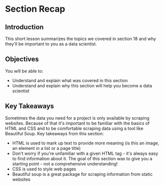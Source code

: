 
# Section Recap

## Introduction

This short lesson summarizes the topics we covered in section 18 and why they'll be important to you as a data scientist.

## Objectives
You will be able to:
* Understand and explain what was covered in this section
* Understand and explain why this section will help you become a data scientist

## Key Takeaways

Sometimes the data you need for a project is only available by scraping websites. Because of that it's important to be familiar with the basics of HTML and CSS and to be comfortable scraping data using a tool like Beautiful Soup. Key takeaways from this section:
* HTML is used to mark up text to provide more meaning (is this an image, an element in a list or a page title)
* Don't worry if you're unfamiliar with a given HTML tag - it's always easy to find information about it. The goal of this section was to give you a starting point - not a comprehensive understanding!
* CSS is used to style web pages
* Beautiful soup is a great package for scraping information from static websites
